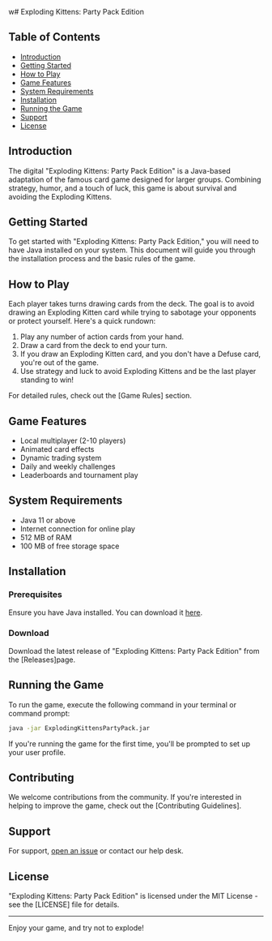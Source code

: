 w# Exploding Kittens: Party Pack Edition

## Table of Contents
- [Introduction](#introduction)
- [Getting Started](#getting-started)
- [How to Play](#how-to-play)
- [Game Features](#game-features)
- [System Requirements](#system-requirements)
- [Installation](#installation)
- [Running the Game](#running-the-game)
- [Support](#support)
- [License](#license)

## Introduction
The digital "Exploding Kittens: Party Pack Edition" is a Java-based adaptation of the famous card game designed for larger groups. Combining strategy, humor, and a touch of luck, this game is about survival and avoiding the Exploding Kittens.

## Getting Started
To get started with "Exploding Kittens: Party Pack Edition," you will need to have Java installed on your system. This document will guide you through the installation process and the basic rules of the game.

## How to Play
Each player takes turns drawing cards from the deck. The goal is to avoid drawing an Exploding Kitten card while trying to sabotage your opponents or protect yourself. Here's a quick rundown:

1. Play any number of action cards from your hand.
2. Draw a card from the deck to end your turn.
3. If you draw an Exploding Kitten card, and you don't have a Defuse card, you're out of the game.
4. Use strategy and luck to avoid Exploding Kittens and be the last player standing to win!

For detailed rules, check out the [Game Rules] section.

## Game Features
- Local multiplayer (2-10 players)
- Animated card effects
- Dynamic trading system
- Daily and weekly challenges
- Leaderboards and tournament play

## System Requirements
- Java 11 or above
- Internet connection for online play
- 512 MB of RAM
- 100 MB of free storage space

## Installation

### Prerequisites
Ensure you have Java installed. You can download it [here](https://www.oracle.com/java/technologies/javase-jdk11-downloads.html).

### Download
Download the latest release of "Exploding Kittens: Party Pack Edition" from the [Releases]page.

## Running the Game
To run the game, execute the following command in your terminal or command prompt:

```sh
java -jar ExplodingKittensPartyPack.jar
```
If you're running the game for the first time, you'll be prompted to set up your user profile.

## Contributing
We welcome contributions from the community. If you're interested in helping to improve the game, check out the [Contributing Guidelines].

## Support
For support, [open an issue](https://github.com/your-repo/exploding-kittens/issues) or contact our help desk.

## License
"Exploding Kittens: Party Pack Edition" is licensed under the MIT License - see the [LICENSE] file for details.

---

Enjoy your game, and try not to explode!
